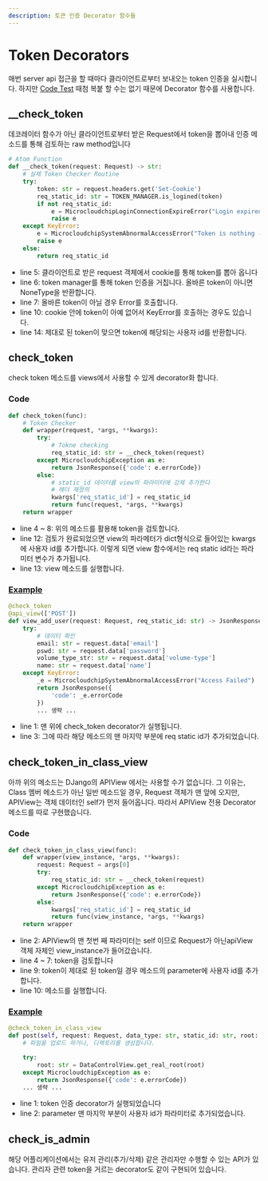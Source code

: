 ```yaml
---
description: 토큰 인증 Decorator 함수들
---
```


# Token Decorators

매번 server api 접근을 할 때마다 클라이언트로부터 보내오는 token 인증을 실시합니다. 하지만  [Code Test](https://seokbong60.gitbook.io/microcloudchip-natural/v/v0.0.x/wiki-for-developers/tdd-test-driven-development/testflow-module) 때첨 복붙 할 수는 없기 때문에 Decorator 함수를 사용합니다.

## \__check_token

데코레이터 함수가 아닌 클라이언트로부터 받은 Request에서 token을 뽑아내 인증 메소드를 통해 검토하는 raw method입니다

```python
# Atom Function
def __check_token(request: Request) -> str:
    # 실제 Token Checker Routine
    try:
        token: str = request.headers.get('Set-Cookie')
        req_static_id: str = TOKEN_MANAGER.is_logined(token)
        if not req_static_id:
            e = MicrocloudchipLoginConnectionExpireError("Login expired")
            raise e
    except KeyError:
        e = MicrocloudchipSystemAbnormalAccessError("Token is nothing - error")
        raise e
    else:
        return req_static_id
```

* line 5: 클라이언트로 받은 request 객체에서 cookie를 통해 token를 뽑아 옵니다
* line 6: token manager를 통해 token 인증을 거칩니다. 올바른 token이 아니면 NoneType을 반환합니다. 
* line 7: 올바른 token이 아닐 경우 Error를 호출합니다.
* line 10: cookie 안에 token이 아예 없어서 KeyError를 호출하는 경우도 있습니다.
* line 14: 제대로 된 token이 맞으면 token에 해당되는 사용자 id를 반환합니다.

## check_token

check token 메소드를 views에서 사용할 수 있게 decorator화 합니다.

### Code

```python
def check_token(func):
    # Token Checker
    def wrapper(request, *args, **kwargs):
        try:
            # Tokne checking
            req_static_id: str = __check_token(request)
        except MicrocloudchipException as e:
            return JsonResponse({'code': e.errorCode})
        else:
            # static_id 데이터를 view의 파라미터에 강제 추가한다
            # 헤더 재정의
            kwargs['req_static_id'] = req_static_id
            return func(request, *args, **kwargs)
    return wrapper
```

* line 4 \~ 8: 위의 메소드를 활용해 token을 검토합니다.
* line 12: 검토가 완료되었으면 view의 파라메터가 dict형식으로 들어있는 kwargs에 사용자 id를 추가합니다. 이렇게 되면 view 함수에서는 req static id라는 파라미터 변수가 추가됩니다.
* line 13: view 메소드를 실행합니다.

### [Example](https://github.com/SweetCase-Cobalto/microcloudchip-natural/blob/f75ff426b7fb0cca0edb7370e7beccd3593d4c08/app/server/app/views/user.py)

```python
@check_token
@api_view(['POST'])
def view_add_user(request: Request, req_static_id: str) -> JsonResponse:
    try:
        # 데이터 확인
        email: str = request.data['email']
        pswd: str = request.data['password']
        volume_type_str: str = request.data['volume-type']
        name: str = request.data['name']
    except KeyError:
        _e = MicrocloudchipSystemAbnormalAccessError("Access Failed")
        return JsonResponse({
            'code': _e.errorCode
        })
        ... 생략 ...
```

* line 1: 맨 위에 check_token decorator가 실행됩니다.
* line 3: 그에 따라 해당 메소드의 맨 마지막 부분에 req static id가 추가되었습니다.

## check_token_in_class_view

아까 위의 메소드는 DJango의 APIView 에서는 사용할 수가 없습니다. 그 이유는,  Class 멤버 메소드가 아닌 일반 메소드일 경우, Request 객체가 맨 앞에 오지만, APIView는 객체 데이터인 self가 먼저 들어옵니다. 따라서 APIView 전용 Decorator 메소드를 따로 구현했습니다.

### Code

```python
def check_token_in_class_view(func):
    def wrapper(view_instance, *args, **kwargs):
        request: Request = args[0]
        try:
            req_static_id: str = __check_token(request)
        except MicrocloudchipException as e:
            return JsonResponse({'code': e.errorCode})
        else:
            kwargs['req_static_id'] = req_static_id
            return func(view_instance, *args, **kwargs)
    return wrapper
```

* line 2: APIView의 맨 첫번 째 파라미터는 self 이므로 Request가 아닌apiView 객체 자체인  view_instance가 들어갔습니다.
* line 4 \~ 7: token을 검토합니다
* line 9: token이 제대로 된 token일 경우 메소드의 parameter에 사용자 id를 추가합니다.
* line 10: 메소드를 실행합니다.

### [Example](https://github.com/SweetCase-Cobalto/microcloudchip-natural/blob/master/app/server/app/views/data_control_view.py)

```python
@check_token_in_class_view
def post(self, request: Request, data_type: str, static_id: str, root: str, req_static_id: str):
    # 파일을 업로드 하거나, 디렉토리를 생성합니다.

    try:
        root: str = DataControlView.get_real_root(root)
    except MicrocloudchipException as e:
        return JsonResponse({'code': e.errorCode})
    ... 생략 ...
```

* line 1: token 인증 decorator가 실행되었습니다
* line 2: parameter 맨 마지막 부분이 사용자 id가 파라미터로 추가되었습니다.

## check_is_admin

해당 어플리케이션에서는 유저 관리(추가/삭제) 같은 관리자만 수행할 수 있는 API가 있습니다. 관리자 관련 token을 거르는 decorator도 같이 구현되어 있습니다. 

